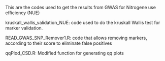
This are the codes used to get the results from GWAS for Nitrogene use efficiency (NUE)

kruskall_wallis_validation_NUE: code used to do the kruskall Wallis test for marker validation.

READ_GWAS_SNP_Remover1.R: code that allows removing markers, according to their score to eliminate false positives

qqPlod_CSD.R: Modified function for generating qq plots
